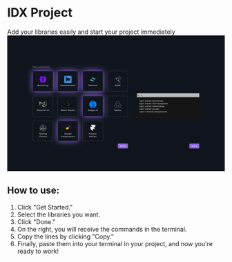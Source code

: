 # IDX Project

Add your libraries easily and start your project immediately
![img](./public/idximg.png)

## How to use:

1. Click "Get Started."
2. Select the libraries you want.
3. Click "Done."
4. On the right, you will receive the commands in the terminal.
5. Copy the lines by clicking "Copy."
6. Finally, paste them into your terminal in your project, and now you're ready to work!

